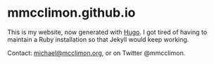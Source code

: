 # mmcclimon.github.io

This is my website, now generated with [Hugo](https://www.gohugo.io/). I
got tired of having to maintain a Ruby installation so that Jekyll would
keep working.

Contact: michael@mcclimon.org, or on Twitter @mmcclimon.
